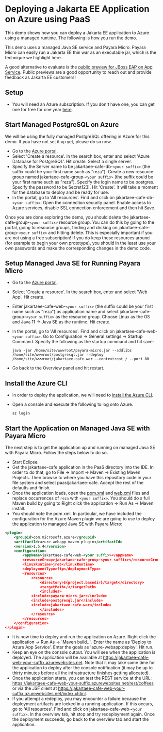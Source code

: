 # Deploying a Jakarta EE Application on Azure using PaaS
This demo shows how you can deploy a Jakarta EE application to Azure using a managed runtime. The following is how you run the demo.

This demo uses a managed Java SE service and Payara Micro. Payara Micro can easily run a Jakarta EE thin war as an executable jar, which is the technique we highlight here.

A good alternative to evaluate is the [public preview for JBoss EAP on App Service](https://azure.github.io/AppService/2020/09/22/jboss-public-preview.html). Public previews are a good opportunity to reach out and provide feedback as Jakarta EE customers!

## Setup
* You will need an Azure subscription. If you don't have one, you can get one for free for one year [here](https://azure.microsoft.com/en-us/free).

## Start Managed PostgreSQL on Azure
We will be using the fully managed PostgreSQL offering in Azure for this demo. If you have not set it up yet, please do so now. 

* Go to the [Azure portal](http://portal.azure.com).
* Select 'Create a resource'. In the search box, enter and select 'Azure Database for PostgreSQL'. Hit create. Select a single server.
* Specify the Server name to be jakartaee-cafe-db-`<your suffix>` (the suffix could be your first name such as "reza"). Create a new resource group named jakartaee-cafe-group-`<your suffix>` (the suffix could be your first name such as "reza"). Specify the login name to be postgres. Specify the password to be Secret123!. Hit 'Create'. It will take a moment for the database to deploy and be ready for use.
* In the portal, go to 'All resources'. Find and click on jakartaee-cafe-db-`<your suffix>`. Open the connection security panel. Enable access to Azure services, disable SSL connection enforcement and then hit Save.

Once you are done exploring the demo, you should delete the jakartaee-cafe-group-`<your suffix>` resource group. You can do this by going to the portal, going to resource groups, finding and clicking on jakartaee-cafe-group-`<your suffix>` and hitting delete. This is especially important if you are not using a free subscription! If you do keep these resources around (for example to begin your own prototype), you should in the least use your own passwords and make the corresponding changes in the demo code.

## Setup Managed Java SE for Running Payara Micro
* Go to the [Azure portal](http://portal.azure.com).
* Select 'Create a resource'. In the search box, enter and select 'Web App'. Hit create.
* Enter jakartaee-cafe-web-`<your suffix>` (the suffix could be your first name such as "reza") as application name and select jakartaee-cafe-group-`<your suffix>` as the resource group. Choose Linux as the OS and Java 11 -> Java SE as the runtime. Hit create.
* In the portal, go to 'All resources'. Find and click on jakartaee-cafe-web-`<your suffix>`. Go to Configuration -> General settings -> Startup Command. Specify the following as the startup command and hit save:

	```
	java -jar /home/site/wwwroot/payara-micro.jar --addlibs /home/site/wwwroot/postgresql.jar --deploy /home/site/wwwroot/jakartaee-cafe.war --contextroot / --port 80
	```
* Go back to the Overview panel and hit restart.

## Install the Azure CLI
* In order to deploy the application, we will need to [install the Azure CLI](https://docs.microsoft.com/en-us/cli/azure/install-azure-cli?view=azure-cli-latest).
* Open a console and execute the following to log onto Azure.

	```
	az login
	```
## Start the Application on Managed Java SE with Payara Micro
The next step is to get the application up and running on managed Java SE with Payara Micro. Follow the steps below to do so.

* Start Eclipse.
* Get the jakartaee-cafe application in the PaaS directory into the IDE. In order to do that, go to File -> Import -> Maven -> Existing Maven Projects. Then browse to where you have this repository code in your file system and select paas/jakartaee-cafe. Accept the rest of the defaults and finish.
* Once the application loads, open the [pom.xml](jakartaee-cafe/pom.xml) and [web.xml](jakartaee-cafe/src/main/webapp/WEB-INF/web.xml) files and replace occurrences of `reza` with `<your suffix>`. You should do a full Maven build by going to Right click the application -> Run As -> Maven install.
* You should note the pom.xml. In particular, we have included the configuration for the Azure Maven plugin we are going to use to deploy the application to managed Java SE with Payara Micro:

```xml
<plugin>
    <groupId>com.microsoft.azure</groupId>
    <artifactId>azure-webapp-maven-plugin</artifactId>
    <version>1.5.4</version>
    <configuration>
        <appName>jakartaee-cafe-web-<your suffix></appName>
        <resourceGroup>jakartaee-cafe-group-<your suffix></resourceGroup>
        <linuxRuntime>jre8</linuxRuntime>
        <deploymentType>ftp</deploymentType>
        <resources>
            <resource>
                <directory>${project.basedir}/target</directory>
                <targetPath>/</targetPath>
                <includes>
		    <include>payara-micro.jar</include>
		    <include>postgresql.jar</include>
		    <include>jakartaee-cafe.war</include>
                </includes>
            </resource>
        </resources>
    </configuration>	
</plugin>
```

* It is now time to deploy and run the application on Azure. Right click the application -> Run As -> 'Maven build...'. Enter the name as 'Deploy to Azure App Service'. Enter the goals as 'azure-webapp:deploy'. Hit run.
* Keep an eye on the console output. You will see when the application is deployed. The application will be available at https://jakartaee-cafe-web-your-suffix.azurewebsites.net. Note that it may take some time for the application to deploy after the console notification (it may be up to thirty minutes before all the infrastructure finishes getting allocated).
* Once the application starts, you can test the REST service at the URL: https://jakartaee-cafe-web-your-suffix.azurewebsites.net/rest/coffees or via the JSF client at https://jakartaee-cafe-web-your-suffix.azurewebsites.net/index.xhtml.
* If you attempt a redeploy, you may encounter a failure because the deployment artifacts are locked in a running application. If this occurs, go to 'All resources'. Find and click on jakartaee-cafe-web-`<your suffix>`. In the overview tab, hit stop and try redeployment again. Once the deployment succeeds, go back to the overview tab and start the application.

